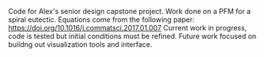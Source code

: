 Code for Alex's senior design capstone project.
Work done on a PFM for a spiral eutectic.
Equations come from the following paper: https://doi.org/10.1016/j.commatsci.2017.01.007
Current work in progress, code is tested but initial conditions must be refined.
Future work focused on buildng out visualization tools and interface.
